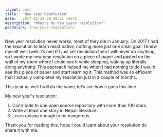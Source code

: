 ```yaml
---
layout: post
title:  "New Year Resolution"
date:   2017-12-31 20:26:21 +0545
description: "What's my new years resolution?"
permalink: /new-year-resolution/
---
```


New year resolution never works, most of they die in January. On 2017 I had the resolution to learn react native, nothing more just one small goal. I knew myself well (well it’s me) If I just set resolution then I will never do anything, so I wrote my new year resolution on a piece of paper and pasted on the wall of my room where I could see It while sleeping, waking up literally doing anything. This approach helped me when I had nothing to do I would see this piece of paper and start learning it. This method was so efficient that I actually completed my resolution just in a couple of months. 

This year as well I will do the same, let’s see how it goes this time. 

My new year's resolution:

1. Contribute to one open source repository with more than 100 stars.
2. Write at least one story in Nepali literature.
3. Learn golang enough to be dangerous.

Thank you for reading this, hope I could learn about your resolution do share it with me.



